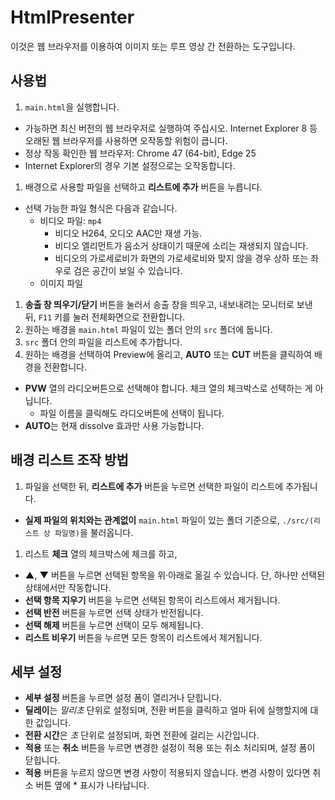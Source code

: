 # HtmlPresenter

이것은 웹 브라우저를 이용하여 이미지 또는 루프 영상 간 전환하는 도구입니다.

## 사용법
1. `main.html`을 실행합니다.
  - 가능하면 최신 버전의 웹 브라우저로 실행하여 주십시오. Internet Explorer 8 등 오래된 웹 브라우저를 사용하면 오작동할 위험이 큽니다.
  - 정상 작동 확인한 웹 브라우저: Chrome 47 (64-bit), Edge 25
  - Internet Explorer의 경우 기본 설정으로는 오작동합니다.
1. 배경으로 사용할 파일을 선택하고 **리스트에 추가** 버튼을 누릅니다.
  - 선택 가능한 파일 형식은 다음과 같습니다.
    - 비디오 파일: `mp4`
      - 비디오 H264, 오디오 AAC만 재생 가능.
      - 비디오 엘리먼트가 음소거 상태이기 때문에 소리는 재생되지 않습니다.
      - 비디오의 가로세로비가 화면의 가로세로비와 맞지 않을 경우 상하 또는 좌우로 검은 공간이 보일 수 있습니다.
    - 이미지 파일
1. **송출 창 띄우기/닫기** 버튼을 눌러서 송출 창을 띄우고, 내보내려는 모니터로 보낸 뒤, `F11` 키를 눌러 전체화면으로 전환합니다.
1. 원하는 배경을 `main.html` 파일이 있는 폴더 안의 `src` 폴더에 둡니다.
1. `src` 폴더 안의 파일을 리스트에 추가합니다.
1. 원하는 배경을 선택하여 Preview에 올리고, **AUTO** 또는 **CUT** 버튼을 클릭하여 배경을 전환합니다.
  - **PVW** 열의 라디오버튼으로 선택해야 합니다. 체크 열의 체크박스로 선택하는 게 아닙니다.
    - 파일 이름을 클릭해도 라디오버튼에 선택이 됩니다.
  - **AUTO**는 현재 dissolve 효과만 사용 가능합니다.

## 배경 리스트 조작 방법
1. 파일을 선택한 뒤, **리스트에 추가** 버튼을 누르면 선택한 파일이 리스트에 추가됩니다.
  - **실제 파일의 위치와는 관계없이** `main.html` 파일이 있는 폴더 기준으로, `./src/(리스트 상 파일명)`을 불러옵니다.
1. 리스트 **체크** 열의 체크박스에 체크를 하고,
  - **▲**, **▼** 버튼을 누르면 선택된 항목을 위·아래로 옮길 수 있습니다. 단, 하나만 선택된 상태에서만 작동합니다.
  - **선택 항목 지우기** 버튼을 누르면 선택된 항목이 리스트에서 제거됩니다.
  - **선택 반전** 버튼을 누르면 선택 상태가 반전됩니다.
  - **선택 해제** 버튼을 누르면 선택이 모두 해제됩니다.
  - **리스트 비우기** 버튼을 누르면 모든 항목이 리스트에서 제거됩니다.

## 세부 설정
- **세부 설정** 버튼을 누르면 설정 폼이 열리거나 닫힙니다.
- **딜레이**는 *밀리초* 단위로 설정되며, 전환 버튼을 클릭하고 얼마 뒤에 실행할지에 대한 값입니다.
- **전환 시간**은 *초* 단위로 설정되며, 화면 전환에 걸리는 시간입니다.
- **적용** 또는 **취소** 버튼을 누르면 변경한 설정이 적용 또는 취소 처리되며, 설정 폼이 닫힙니다.
- **적용** 버튼을 누르지 않으면 변경 사항이 적용되지 않습니다. 변경 사항이 있다면 취소 버튼 옆에 \* 표시가 나타납니다.
